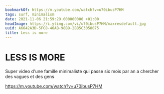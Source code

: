 ```yaml
---
bookmarkOf: https://m.youtube.com/watch?v=u70ibusP7HM
tags: surf, minimalism
date: 2021-11-06 21:59:29.000000000 +01:00
headImage: https://i.ytimg.com/vi/u70ibusP7HM/maxresdefault.jpg
uuid: A6642A3D-5FC8-46AB-98B9-2BB5C3058075
title: Less is more
---
```


# LESS IS MORE

Super video d'une famille minimaliste qui passe six mois par an a chercher des vagues et des gens

https://m.youtube.com/watch?v=u70ibusP7HM

![]()
